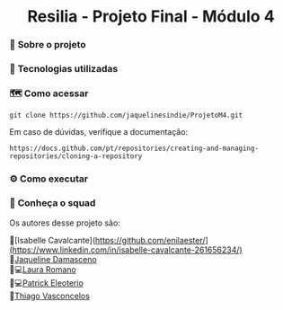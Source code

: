 <h1 align="center">Resilia - Projeto Final - Módulo 4 </h1>


### 📌 <strong>Sobre o projeto</strong>



### 🚀 <strong>Tecnologias utilizadas </strong>




### 🗺️ <strong>Como acessar</strong>



```shell
git clone https://github.com/jaquelinesindie/ProjetoM4.git
```

Em caso de dúvidas, verifique a documentação:
```shell
https://docs.github.com/pt/repositories/creating-and-managing-repositories/cloning-a-repository
```

### :gear: <strong>Como executar</strong>



### :busts_in_silhouette: <strong> Conheça o squad </strong>

Os autores desse projeto são:

👩‍[Isabelle Cavalcante](https://github.com/enilaester/](https://www.linkedin.com/in/isabelle-cavalcante-261656234/) <br/>
👩‍[Jaqueline Damasceno](https://github.com/jaquelinesindie/) <br/>
👩💻[Laura Romano](https://www.linkedin.com/in/laura-maria-de-souza-romano/) <br/>
👨💻[Patrick Eleoterio](https://www.linkedin.com/in/patrickeleoterio/) <br/>
👨‍[Thiago Vasconcelos](https://www.linkedin.com/in/thiago-vasconcelos-135420242/) <br/>

